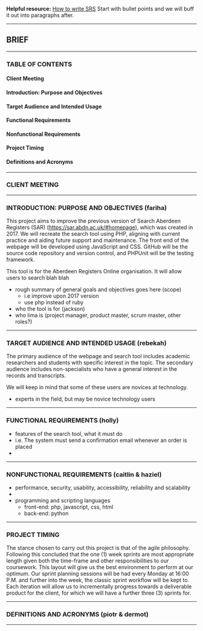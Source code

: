 **Helpful resource:** [How to write SRS](https://www.perforce.com/blog/alm/how-write-software-requirements-specification-srs-document)
Start with bullet points and we will buff it out into paragraphs after.
___
## BRIEF

___
### TABLE OF CONTENTS

#### Client Meeting
#### Introduction: Purpose and Objectives
#### Target Audience and Intended Usage
#### Functional Requirements
#### Nonfunctional Requirements
#### Project Timing
#### Definitions and Acronyms

___
### CLIENT MEETING

___
### INTRODUCTION: PURPOSE AND OBJECTIVES (fariha)

This project aims to improve the previous version of Search Aberdeen Registers (SAR) (https://sar.abdn.ac.uk/#homepage), which was created in 2017. We will recreate the search tool using PHP, aligning with current practice and aiding future support and maintenance. The front end of the webpage will be developed using JavaScript and CSS. GitHub will be the source code repository and version control, and PHPUnit will be the testing framework.

This tool is for the Aberdeen Registers Online organisation. It will allow users to search blah blah

- rough summary of general goals and objectives goes here (scope)
	- i.e improve upon 2017 version
	- use php instead of ruby
- who the tool is for (jackson)
- who lima is (project manager, product master, scrum master, other roles?)

___
### TARGET AUDIENCE AND INTENDED USAGE (rebekah)

The primary audience of the webpage and search tool includes academic researchers and students with specific interest in the topic. The secondary audience includes non-specialists who have a general interest in the records and transcripts.

We will keep in mind that some of these users are novices at technology.

- experts in the field, but may be novice technology users

___
### FUNCTIONAL REQUIREMENTS (holly)
- features of the search tool, what it must do
- i.e. The system must send a confirmation email whenever an order is placed
- 
___
### NONFUNCTIONAL REQUIREMENTS (caitlin & haziel)
- performance, security, usability, accessibility, reliability and scalability
- 
- programming and scripting languages
	- front-end: php, javascript, css, html
	- back-end: python

___


### PROJECT TIMING

The stance chosen to carry out this project is that of the agile philosophy. Following this concluded that the one (1) week sprints are most appropriate length given both the time-frame and other responsibilities to our coursework. This layout will give us the best environment to perform at our optimum. Our sprint planning sessions will be had every Monday at 16:00 P.M. and further into the week, the classic sprint workflow will be kept to. Each iteration will allow us to incrementally progress towards a deliverable product for the client, for which we will have a further three (3) sprints for.

___

### DEFINITIONS AND ACRONYMS (piotr & dermot)

___
